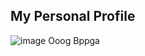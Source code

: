 ## My Personal Profile
![image](https://user-images.githubusercontent.com/80801153/111904441-089fbd00-8a82-11eb-940b-6ee4c8146cc7.png) Ooog Bppga

